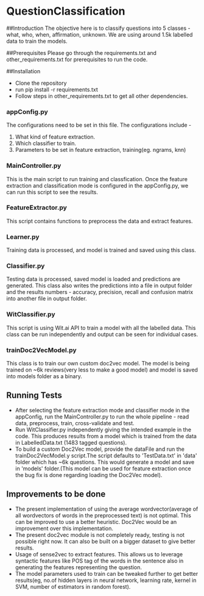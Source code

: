 # QuestionClassification

##Introduction
The objective here is to classify questions into 5 classes - 
what, who, when, affirmation, unknown.
We are using around 1.5k labelled data to train the models. 

##Prerequisites
Please go through the requirements.txt and other_requirements.txt for prerequisites to run the code.

##Installation
* Clone the repository
* run pip install -r requirements.txt
* Follow steps in other_requirements.txt to get all other dependencies.

### appConfig.py
The configurations need to be set in this file. The configurations include - 
1. What kind of feature extraction.
2. Which classifier to train.
3. Parameters to be set in feature extraction, training(eg. ngrams, knn)

### MainController.py 
This is the main script to run training and classfication. Once the feature extraction and classification mode is configured in the appConfig.py, we can run this script to see the results.

### FeatureExtractor.py
This script contains functions to preprocess the data and extract features.

### Learner.py
Training data is processed, and model is trained and saved using this class.

### Classifier.py
Testing data is processed, saved model is loaded and predictions are generated. This class also writes the predictions into a file in output folder and the results numbers - accuracy, precision, recall and confusion matrix into another file in output folder.

### WitClassifier.py
This script is using Wit.ai API to train a model with all the labelled data. This class can be run independently and output can be seen for individual cases.

### trainDoc2VecModel.py
This class is to train our own custom doc2vec model. The model is being trained on ~6k reviews(very less to make a good model) and model is saved into models folder as a binary.

## Running Tests
* After selecting the feature extraction mode and classifier mode in the appConfig, run the MainController.py to run the whole pipeline - read data, preprocess, train, cross-validate and test.
* Run WitClassifier.py independently giving the intended example in the code. This produces results from a model which is trained from the data in LabelledData.txt (1483 tagged questions).
* To build a custom Doc2Vec model, provide the dataFile and run the trainDoc2VecModel.y script.The script defaults to 'TestData.txt' in 'data' folder which has ~6k questions. This would generate a model and save in 'models' folder.(This model can be used for feature extraction once the bug fix is done regarding loading the Doc2Vec model).

## Improvements to be done
* The present implementation of using the average wordvector(average of all wordvectors of words in the preprocessed text) is not optimal. This can be improved to use a better heuristic. Doc2Vec would be an improvement over this implementation.
* The present doc2vec module is not completely ready, testing is not possible right now. It can also be built on a bigger dataset to give better results.
* Usage of sense2vec to extract features. This allows us to leverage syntactic features like POS tag of the words in the sentence also in generating the features representing the question.
* The model parameters used to train can be tweaked further to get better results(eg, no.of hidden layers in neural network, learning rate, kernel in SVM, number of estimators in random forest).

